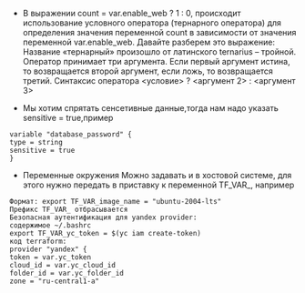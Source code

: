 - В выражении count = var.enable_web ? 1 : 0, происходит использование условного оператора (тернарного оператора) для определения значения переменной count в зависимости от значения переменной var.enable_web. Давайте разберем это выражение:
  Название «тернарный» произошло от латинского ternarius – тройной. Оператор принимает три аргумента. Если первый аргумент истина, то возвращается второй аргумент, если ложь, то возвращается третий.
  Синтаксис оператора
  <условие> ? <аргумент 2> : <аргумент 3>


- Мы хотим спрятать сенсетивные данные,тогда нам надо указать sensitive = true,пример
```
variable "database_password" {
type = string
sensitive = true
}
```
- Переменные окружения Можно задавать и в хостовой системе, для этого нужно передать в приставку к переменной TF_VAR_, например
```
Формат: export TF_VAR_image_name = "ubuntu-2004-lts"
Префикс TF_VAR_ отбрасывается
Безопасная аутентификация для yandex provider:
содержимое ~/.bashrc
export TF_VAR_yc_token = $(yc iam create-token)
код terraform:
provider "yandex" {
token = var.yc_token
cloud_id = var.yc_cloud_id
folder_id = var.yc_folder_id
zone = "ru-central1-a"
```
